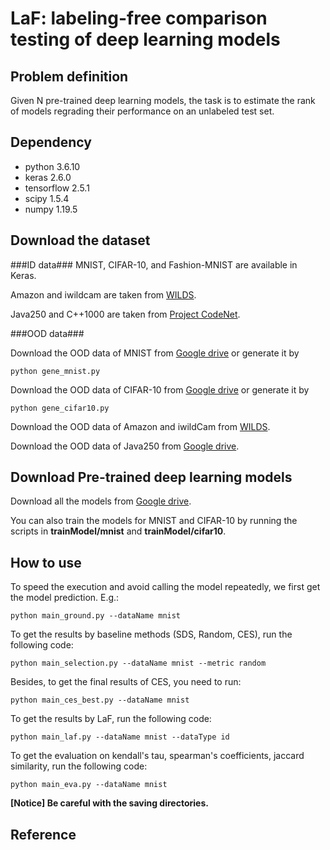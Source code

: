 # LaF: labeling-free comparison testing of deep learning models

## Problem definition

Given N pre-trained deep learning models, the task is to estimate the rank of models regrading their performance on an unlabeled test set.

## Dependency

- python 3.6.10
- keras 2.6.0
- tensorflow 2.5.1
- scipy 1.5.4
- numpy 1.19.5

## Download the dataset

###ID data###
MNIST, CIFAR-10, and Fashion-MNIST are available in Keras.

Amazon and iwildcam are taken from [WILDS](https://github.com/p-lambda/wilds).
 
Java250 and C++1000 are taken from [Project CodeNet](https://github.com/IBM/Project_CodeNet).

###OOD data###

Download the OOD data of MNIST from [Google drive]() or generate it by <pre><code>python gene_mnist.py</code></pre>

Download the OOD data of CIFAR-10 from [Google drive]() or generate it by <pre><code>python gene_cifar10.py</code></pre>

Download the OOD data of Amazon and iwildCam from [WILDS](https://github.com/p-lambda/wilds).

Download the OOD data of Java250 from [Google drive]().

## Download Pre-trained deep learning models

Download all the models from [Google drive]().

You can also train the models for MNIST and CIFAR-10 by running the scripts in **trainModel/mnist** and **trainModel/cifar10**. 

## How to use

To speed the execution and avoid calling the model repeatedly, we first get the model prediction. E.g.:

```
python main_ground.py --dataName mnist
```

To get the results by baseline methods (SDS, Random, CES), run the following code:

```
python main_selection.py --dataName mnist --metric random
```

Besides, to get the final results of CES, you need to run:

```
python main_ces_best.py --dataName mnist
```

To get the results by LaF, run the following code:
```
python main_laf.py --dataName mnist --dataType id
```

To get the evaluation on kendall's tau, spearman's coefficients, jaccard similarity, run the following code:

```
python main_eva.py --dataName mnist 
```

**[Notice] Be careful with the saving directories.**

## Reference
<pre><code>
</code></pre>
